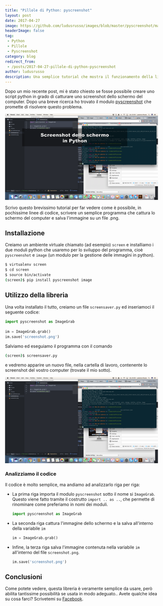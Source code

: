 ```yaml
---
title: "Pillole di Python: pyscreenshot"
layout: post
date: 2017-04-27
image: https://github.com/ludusrusso/images/blob/master/pyscreenshot/main.png?raw=true
headerImage: false
tag:
 - Python
 - Pillole
 - Pyscreenshot
category: blog
redirect_from:
 - /posts/2017-04-27-pillole-di-python-pyscreenshot
author: ludusrusso
description: Una semplice tutorial che mostra il funzionamento della libreria pyscreenshot
---
```


Dopo un mio recente post, mi è stato chiesto se fosse possibile creare uno script python in grado di catturare uno screenshot dello schermo del computer. Dopo una breve ricerca ho trovato il modulo [pyscreenshot](http://pyscreenshot.readthedocs.io/en/latest/) che promette di risolvere questo problema.

![main screenshot](/assets/imgs/2017-04-27-pillole-di-python-pyscreenshot.markdown/main.png?raw=true)

Scrivo questo brevissimo tutorial per far vedere come è possibile, in pochissime linee di codice, scrivere un semplice programma che cattura lo schermo del computer e salva l'immagine su un file .png.

## Installazione

Creiamo un ambiente virtuale chiamato (ad esempio) `screen` e installiamo i due moduli python che usaremo per lo sviluppo del programma, cioè `pyscreenshot` e `image` (un modulo per la gestione delle immagini in python).

```bash
$ virtualenv screen
$ cd screen
$ source bin/activate
(screen)$ pip install pyscreenshot image
```

## Utilizzo della libreria

Una volta installato il tutto, creiamo un file `screensaver.py` ed inseriamoci il seguente codice:

```python
import pyscreenshot as ImageGrab

im = ImageGrab.grab()
im.save('screenshot.png')
```

Salviamo ed eseguiamo il programma con il comando

```bash
(screen)$ screensaver.py
```

e vedremo apparire un nuovo file, nella cartella di lavoro, contenente lo screenshot del vostro computer (trovate il mio sotto).

![screenshot](/assets/imgs/2017-04-27-pillole-di-python-pyscreenshot.markdown/screenshot.png?raw=true)

### Analizziamo il codice

Il codice è molto semplice, ma andiamo ad analizzarlo riga per riga:

- La prima riga importa il modulo `pyscreenshot` sotto il nome si `ImageGrab`. Questo viene fatto tramite il costrutto `import .. as ..`, che permette di rinominare come preferiamo in nomi dei moduli.
	```python
	import pyscreenshot as ImageGrab
	```

- La seconda riga cattura l'immagine dello schermo e la salva all'interno della variabile `im`
	
	```python
	im = ImageGrab.grab()	
	```
- Infine, la terza riga salva l'immagine contenuta nella variabile `im` all'interno del file `screenshot.png`.
  	
  	```python
	im.save('screenshot.png')
	```

## Conclusioni

Come potete vedere, questa libreria è veramente semplice da usare, però abilita tantissime possibilità se usata in modo adeguato.. Avete qualche idea su cosa farci? Scrivetemi su [Facebook](https://www.facebook.com/ludusrusso.cc/).